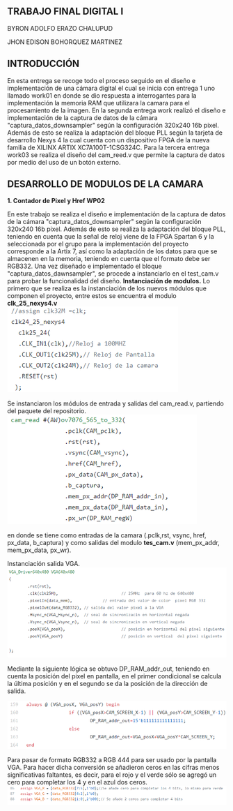 ## TRABAJO FINAL DIGITAL I
BYRON ADOLFO ERAZO CHALUPUD

JHON EDISON BOHORQUEZ MARTINEZ

## INTRODUCCIÓN
En esta entrega se recoge todo el proceso seguido en el diseño e implementación de una cámara digital el cual se inicia con entrega 1 uno llamado work01 en donde se dio respuesta a interrogantes para la implementación la memoria RAM que utilizara la camara para el procesamiento de la imagen. En la segunda entrega work realizó el diseño e implementación de la captura de datos de la cámara "captura_datos_downsampler" según la configuración 320x240 16b pixel. Además de esto se realiza la adaptación del bloque PLL según la tarjeta de desarrollo Nexys 4 la cual cuenta con un dispositivo FPGA de la nueva familia de XILINX ARTIX  XC7A100T-1CSG324C. Para la tercera entrega work03 se realiza el diseño del cam_reed.v que permite la captura de datos por medio del uso de un botón externo.
## DESARROLLO DE MODULOS DE LA CAMARA

**1.	Contador de Pixel y Href WP02**

En este trabajo se realiza el diseño e implementación de la captura de datos de la cámara "captura_datos_downsampler" según la configuración 320x240 16b pixel. Además de esto se realiza la adaptación del bloque PLL, teniendo en cuenta que la señal de reloj viene de la FPGA Spartan 6 y la seleccionada por el grupo para la implementación del proyecto corresponde a la Artix 7, así como la adaptación de los datos para que se almacenen en la memoria, teniendo en cuenta que el formato debe ser RGB332. Una vez diseñado e implementado el bloque "captura_datos_dawnsampler", se procede a instanciarlo en el test_cam.v para probar la funcionalidad del diseño.
**Instanciación de modulos.** Lo primero que se realiza es la instanciación de los nuevos módulos que componen el proyecto, entre estos se encuentra el modulo **clk_25_nexys4.v** 
![DIAGRAMA](./figs/INSRELOJ.png)

Se instanciaron los módulos de entrada y salidas del cam_read.v, partiendo del paquete del repositorio.
![DIAGRAMA](./figs/INSCAM.png)

en donde se tiene como entradas de la camara (.pclk,rst, vsync, href, px_data, b_captura) y como salidas del modulo **tes_cam.v**  (mem_px_addr, mem_px_data, px_wr).

Instanciación salida VGA.
![DIAGRAMA](./figs/INSVGA.png)

Mediante la siguiente lógica se obtuvo DP_RAM_addr_out, teniendo en cuenta la posición del pixel en pantalla, en el primer condicional se calcula la última posición y en el segundo se da la posición de la dirección de salida.

![DIAGRAMA](./figs/LOGPIXPAN.png)

Para pasar de formato RGB332 a RGB 444 para ser usado por la pantalla VGA. Para hacer dicha conversión se añadieron ceros en las cifras menos significativas faltantes, es decir, para el rojo y el verde sólo se agregó un cero para completar los 4 y en el azul dos ceros.
![DIAGRAMA](./figs/convRGB332A444.png)




